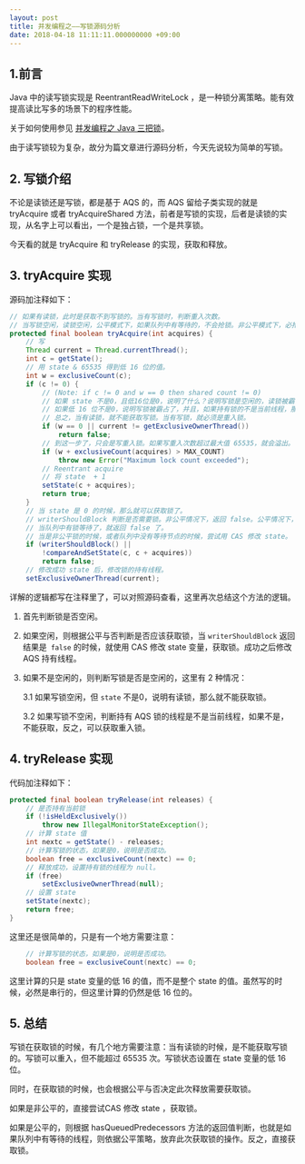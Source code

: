 ```yaml
---
layout: post
title: 并发编程之——写锁源码分析
date: 2018-04-18 11:11:11.000000000 +09:00
---
```

## 1.前言

Java 中的读写锁实现是  ReentrantReadWriteLock ，是一种锁分离策略。能有效提高读比写多的场景下的程序性能。

关于如何使用参见 [并发编程之 Java 三把锁](http://thinkinjava.cn/article/36)。

由于读写锁较为复杂，故分为篇文章进行源码分析，今天先说较为简单的写锁。

## 2. 写锁介绍 

不论是读锁还是写锁，都是基于 AQS 的，而 AQS 留给子类实现的就是 tryAcquire 或者 tryAcquireShared 方法，前者是写锁的实现，后者是读锁的实现，从名字上可以看出，一个是独占锁，一个是共享锁。

今天看的就是 tryAcquire 和 tryRelease 的实现，获取和释放。

## 3. tryAcquire 实现

源码加注释如下：

```java
// 如果有读锁，此时是获取不到写锁的。当有写锁时，判断重入次数。
// 当写锁空闲，读锁空闲，公平模式下，如果队列中有等待的，不会抢锁。非公平模式下，必抢锁。
protected final boolean tryAcquire(int acquires) {
    // 写
    Thread current = Thread.currentThread();
    int c = getState();
    // 用 state & 65535 得到低 16 位的值。
    int w = exclusiveCount(c);
    if (c != 0) {
        // (Note: if c != 0 and w == 0 then shared count != 0)
        // 如果 state 不是0，且低16位是0，说明了什么？说明写锁是空闲的，读锁被霸占了。那么也不能拿锁，返回 fasle。
        // 如果低 16 位不是0，说明写锁被霸占了，并且，如果持有锁的不是当前线程，那么这次拿锁是失败的。返回 fasle。
        // 总之，当有读锁，就不能获取写锁。当有写锁，就必须是重入锁。
        if (w == 0 || current != getExclusiveOwnerThread())
            return false;
        // 到这一步了，只会是写重入锁。如果写重入次数超过最大值 65535，就会溢出。
        if (w + exclusiveCount(acquires) > MAX_COUNT)
            throw new Error("Maximum lock count exceeded");
        // Reentrant acquire
        // 将 state  + 1
        setState(c + acquires);
        return true;
    }
    // 当 state 是 0 的时候，那么就可以获取锁了。
    // writerShouldBlock 判断是否需要锁。非公平情况下，返回 false。公平情况下，根据 hasQueuedPredecessors 结果判断。
    // 当队列中有锁等待了，就返回 false 了。
    // 当是非公平锁的时候，或者队列中没有等待节点的时候，尝试用 CAS 修改 state。
    if (writerShouldBlock() ||
        !compareAndSetState(c, c + acquires))
        return false;
    // 修改成功 state 后，修改锁的持有线程。
    setExclusiveOwnerThread(current);
   ```

详解的逻辑都写在注释里了，可以对照源码查看，这里再次总结这个方法的逻辑。

1. 首先判断锁是否空闲。

2. 如果空闲，则根据公平与否判断是否应该获取锁，当 `writerShouldBlock` 返回结果是` false` 的时候，就使用 CAS  修改 state 变量，获取锁。成功之后修改 AQS 持有线程。

3. 如果不是空闲的，则判断写锁是否是空闲的，这里有 2 种情况：

   3.1 如果写锁空闲，但 `state` 不是0，说明有读锁，那么就不能获取锁。

   3.2 如果写锁不空闲，判断持有 AQS 锁的线程是不是当前线程，如果不是，不能获取，反之，可以获取重入锁。



## 4. tryRelease 实现

代码加注释如下：

```java
protected final boolean tryRelease(int releases) {
    // 是否持有当前锁
    if (!isHeldExclusively())
        throw new IllegalMonitorStateException();
    // 计算 state 值
    int nextc = getState() - releases;
    // 计算写锁的状态，如果是0，说明是否成功。
    boolean free = exclusiveCount(nextc) == 0;
    // 释放成功，设置持有锁的线程为 null。
    if (free)
        setExclusiveOwnerThread(null);
    // 设置 state
    setState(nextc);
    return free;
}
```

这里还是很简单的，只是有一个地方需要注意：

```java
    // 计算写锁的状态，如果是0，说明是否成功。
    boolean free = exclusiveCount(nextc) == 0;
```

这里计算的只是 state 变量的低 16 的值，而不是整个 state 的值。虽然写的时候，必然是串行的，但这里计算的仍然是低 16 位的。


## 5. 总结

写锁在获取锁的时候，有几个地方需要注意：当有读锁的时候，是不能获取写锁的。写锁可以重入，但不能超过 65535 次。写锁状态设置在 state 变量的低 16 位。

同时，在获取锁的时候，也会根据公平与否决定此次释放需要获取锁。

如果是非公平的，直接尝试CAS 修改 state ，获取锁。

如果是公平的，则根据 hasQueuedPredecessors 方法的返回值判断，也就是如果队列中有等待的线程，则依据公平策略，放弃此次获取锁的操作。反之，直接获取锁。


































